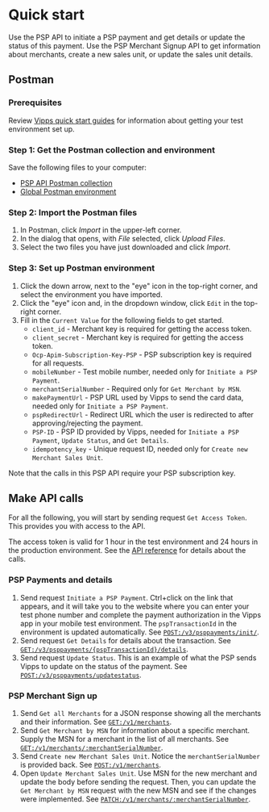 <!-- START_METADATA
---
title: Quick start for the PSP API
sidebar_label: Quick start
sidebar_position: 15
description: Quick start guide for the using the PSP API with Postman.
pagination_next: null
pagination_prev: null
---
END_METADATA -->

# Quick start

Use the PSP API to initiate a PSP payment and get details or update the status of this payment.
Use the PSP Merchant Signup API to get information about merchants, create a new sales unit, or update the sales unit details.

## Postman

### Prerequisites

Review
[Vipps quick start guides](https://developer.vippsmobilepay.com/docs/vipps-developers/quick-start-guides) for information about getting your test environment set up.

### Step 1: Get the Postman collection and environment

Save the following files to your computer:

* [PSP API Postman collection](/tools/vipps-psp-v3-api-postman-collection.json)
* [Global Postman environment](https://raw.githubusercontent.com/vippsas/vipps-developers/master/tools/vipps-api-global-postman-environment.json)

### Step 2: Import the Postman files

1. In Postman, click *Import* in the upper-left corner.
1. In the dialog that opens, with *File* selected, click *Upload Files*.
1. Select the two files you have just downloaded and click *Import*.

### Step 3: Set up Postman environment

1. Click the down arrow, next to the "eye" icon in the top-right corner, and select the environment you have imported.
2. Click the "eye" icon and, in the dropdown window, click `Edit` in the top-right corner.
3. Fill in the `Current Value` for the following fields to get started.
   * `client_id` - Merchant key is required for getting the access token.
   * `client_secret` - Merchant key is required for getting the access token.
   * `Ocp-Apim-Subscription-Key-PSP` - PSP subscription key is required for all requests.
   * `mobileNumber` - Test mobile number, needed only for `Initiate a PSP Payment`.
   * `merchantSerialNumber` - Required only for `Get Merchant by MSN`.
   * `makePaymentUrl` - PSP URL used by Vipps to send the card data, needed only for `Initiate a PSP Payment`.
   * `pspRedirectUrl` - Redirect URL which the user is redirected to after approving/rejecting the payment.
   * `PSP-ID` - PSP ID provided by Vipps, needed for `Initiate a PSP Payment`, `Update Status`, and `Get Details`.
   * `idempotency_key` - Unique request ID, needed only for `Create new Merchant Sales Unit`.

Note that the calls in this PSP API require your PSP subscription key.

## Make API calls

For all the following, you will start by sending request `Get Access Token`.
This provides you with access to the API.

The access token is valid for 1 hour in the test environment and 24 hours in the production environment.
See the
[API reference](https://developer.vippsmobilepay.com/api/psp)
for details about the calls.

### PSP Payments and details

1. Send request `Initiate a PSP Payment`. Ctrl+click on the link that appears, and it will take you to the website where you can enter your test phone number and complete the payment authorization in the Vipps app in your mobile test environment. The `pspTransactionId` in the environment is updated automatically. See [`POST:/v3/psppayments/init/`](https://developer.vippsmobilepay.com/api/psp#tag/Vipps-PSP-API/operation/initiatePaymentV3UsingPOST).
2. Send request  `Get Details` for details about the transaction. See [`GET:/v3/psppayments/{pspTransactionId}/details`](https://developer.vippsmobilepay.com/api/psp#tag/Vipps-PSP-API/operation/getPSPPaymentDetailsUsingGET).
3. Send request `Update Status`. This is an example of what the PSP sends Vipps to update on the status of the payment. See [`POST:/v3/psppayments/updatestatus`](https://developer.vippsmobilepay.com/api/psp#tag/Vipps-PSP-API/operation/updatestatusUsingPOST).

### PSP Merchant Sign up

1. Send `Get all Merchants` for a JSON response showing all the merchants and their information. See [`GET:/v1/merchants`](https://developer.vippsmobilepay.com/api/psp-signup#tag/Merchant/operation/getMerchants).
2. Send `Get Merchant by MSN` for information about a specific merchant. Supply the MSN for a merchant in the list of all merchants. See [`GET:/v1/merchants/:merchantSerialNumber`](https://developer.vippsmobilepay.com/api/psp-signup#tag/Merchant/operation/getMerchant).
3. Send `Create new Merchant Sales Unit`. Notice the `merchantSerialNumber` is provided back.  See [`POST:/v1/merchants`](https://developer.vippsmobilepay.com/api/psp-signup#tag/Merchant/operation/addMerchant).
4. Open `Update Merchant Sales Unit`. Use MSN for the new merchant and update the body before sending the request.
   Then, you can update the `Get Merchant by MSN` request with the new MSN and see if the changes were implemented.
    See [`PATCH:/v1/merchants/:merchantSerialNumber`](https://developer.vippsmobilepay.com/api/psp-signup#tag/Merchant/operation/patchMerchant).
